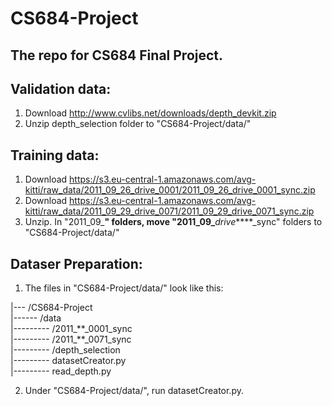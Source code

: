 # CS684-Project
## The repo for CS684 Final Project.

## Validation data:
1. Download http://www.cvlibs.net/downloads/depth_devkit.zip
2. Unzip depth_selection folder to "CS684-Project/data/"

## Training data:
1. Download https://s3.eu-central-1.amazonaws.com/avg-kitti/raw_data/2011_09_26_drive_0001/2011_09_26_drive_0001_sync.zip
2. Download https://s3.eu-central-1.amazonaws.com/avg-kitti/raw_data/2011_09_29_drive_0071/2011_09_29_drive_0071_sync.zip
3. Unzip. In "2011_09_**" folders, move "2011_09_**_drive_****_sync" folders to "CS684-Project/data/"

## Dataser Preparation:
1. The files in "CS684-Project/data/" look like this:<br>
<p>
 |--- /CS684-Project<br>
 |------ /data <br>
 |--------- /2011_**_0001_sync<br>
 |--------- /2011_**_0071_sync<br>
 |--------- /depth_selection<br>
 |--------- datasetCreator.py<br>
 |--------- read_depth.py<br></p>

2. Under "CS684-Project/data/", run datasetCreator.py.
